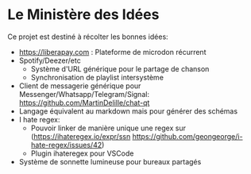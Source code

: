 # Le Ministère des Idées

Ce projet est destiné à récolter les bonnes idées:

- <https://liberapay.com> : Plateforme de microdon récurrent
- Spotify/Deezer/etc
  - Système d'URL générique pour le partage de chanson
  - Synchronisation de playlist intersystème
- Client de messagerie générique pour Messenger/Whatsapp/Telegram/Signal: https://github.com/MartinDelille/chat-qt
- Langage équivalent au markdown mais pour générer des schémas
- I hate regex:
  - Pouvoir linker de manière unique une regex sur (https://ihateregex.io/expr/ssn https://github.com/geongeorge/i-hate-regex/issues/42)
  - Plugin ihateregex pour VSCode
- Système de sonnette lumineuse pour bureaux partagés
